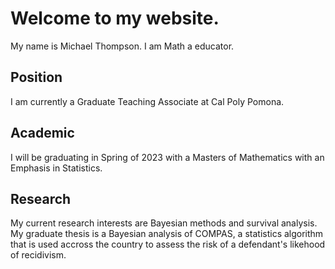 # Welcome to my website.

My name is Michael Thompson. I am Math a educator.

## Position 

I am currently a Graduate Teaching Associate at Cal Poly Pomona.

## Academic 

I will be graduating in Spring of 2023 with a Masters of Mathematics with an Emphasis in Statistics.

## Research

My current research interests are Bayesian methods and survival analysis. My graduate thesis is a Bayesian analysis of COMPAS, a statistics algorithm that is used accross the country to assess the risk of a defendant's likehood of recidivism. 
